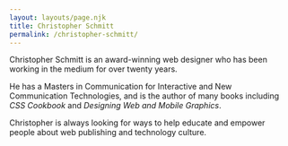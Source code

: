 ```yaml
---
layout: layouts/page.njk
title: Christopher Schmitt
permalink: /christopher-schmitt/
---
```

Christopher Schmitt is an award-winning web designer who has been working in the medium for over twenty years. 

He has a Masters in Communication for Interactive and New Communication Technologies, and is the author of many books including <cite>CSS Cookbook</cite> and <cite>Designing Web and Mobile Graphics</cite>. 

Christopher is always looking for ways to help educate and empower people about web publishing and technology culture.